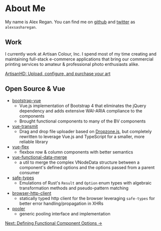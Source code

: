 # About Me

My name is Alex Regan. You can find me on
[github](https://github.com/alexsasharegan) and
[twitter](https://twitter.com/AlexSashaRegan) as `alexsasharegan`.

## Work

I currently work at Artisan Colour, Inc. I spend most of my time creating and
maintaining full-stack e-commerce applications that bring our commercial
printing services to amateur & professional photo enthusiasts alike.

[ArtisanHD: Upload, configure, and purchase your art](https://artisanhd.com/secure/uploadconfigure/)

## Open Source & Vue

* [bootstrap-vue](https://bootstrap-vue.js.org/)
  * Vue.js implementation of Bootstrap 4 that eliminates the jQuery dependency
    and adds extensive WAI-ARIA compliance to the components
  * Brought functional components to many of the BV components
* [vue-transmit](https://github.com/alexsasharegan/vue-transmit)
  * Drag and drop file uploader based on
    [Dropzone.js](http://www.dropzonejs.com/), but completely rewritten to
    leverage Vue.js and TypeScript for a smaller, more reliable library
* [vue-flex](https://github.com/alexsasharegan/vue-flex)
  * flexbox row & column components with better semantics
* [vue-functional-data-merge](https://github.com/alexsasharegan/vue-functional-data-merge)
  * a util to merge the complex VNodeData structure between a component's
    defined options and the options passed from a parent consumer
* [safe-types](https://github.com/alexsasharegan/safe-types)
  * Emulations of Rust's `Result` and `Option` enum types with algebraic
    transformation methods and pseudo-pattern matching
* [browser-http-client](https://github.com/alexsasharegan/browser-http-client)
  * statically typed http client for the browser leveraging `safe-types` for
    better error handling/propagation in XHRs
* [pooler](https://github.com/alexsasharegan/pooler)
  * generic pooling interface and implementation

[Next: Defining Functional Component Options &rarr;](./01-component-options.md)
